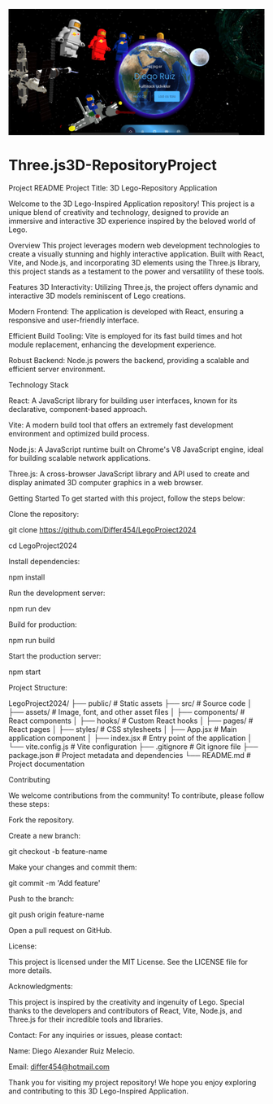 ![Three.js3D](./public/assets/Deploy.png)

# Three.js3D-RepositoryProject

Project README
Project Title: 3D Lego-Repository Application

Welcome to the 3D Lego-Inspired Application repository! This project is a unique blend of creativity and technology, designed to provide an immersive and interactive 3D experience inspired by the beloved world of Lego.

Overview
This project leverages modern web development technologies to create a visually stunning and highly interactive application. Built with React, Vite, and Node.js, and incorporating 3D elements using the Three.js library, this project stands as a testament to the power and versatility of these tools.


Features
3D Interactivity: Utilizing Three.js, the project offers dynamic and interactive 3D models reminiscent of Lego creations.

Modern Frontend: The application is developed with React, ensuring a responsive and user-friendly interface.

Efficient Build Tooling: Vite is employed for its fast build times and hot module replacement, enhancing the development experience.

Robust Backend: Node.js powers the backend, providing a scalable and efficient server environment.

Technology Stack

React: A JavaScript library for building user interfaces, known for its declarative, component-based approach.

Vite: A modern build tool that offers an extremely fast development environment and optimized build process.

Node.js: A JavaScript runtime built on Chrome's V8 JavaScript engine, ideal for building scalable network applications.

Three.js: A cross-browser JavaScript library and API used to create and display animated 3D computer graphics in a web browser.

Getting Started
To get started with this project, follow the steps below:

Clone the repository:

git clone https://github.com/Differ454/LegoProject2024

cd LegoProject2024

Install dependencies:

npm install

Run the development server:

npm run dev

Build for production:

npm run build

Start the production server:

npm start

Project Structure:

LegoProject2024/
├── public/           # Static assets
├── src/              # Source code
│   ├── assets/       # Image, font, and other asset files
│   ├── components/   # React components
│   ├── hooks/        # Custom React hooks
│   ├── pages/        # React pages
│   ├── styles/       # CSS stylesheets
│   ├── App.jsx       # Main application component
│   ├── index.jsx     # Entry point of the application
│   └── vite.config.js # Vite configuration
├── .gitignore        # Git ignore file
├── package.json      # Project metadata and dependencies
└── README.md         # Project documentation

Contributing

We welcome contributions from the community! To contribute, please follow these steps:

Fork the repository.

Create a new branch:

git checkout -b feature-name

Make your changes and commit them:

git commit -m 'Add feature'

Push to the branch:

git push origin feature-name

Open a pull request on GitHub.

License:

This project is licensed under the MIT License. See the LICENSE file for more details.

Acknowledgments:

This project is inspired by the creativity and ingenuity of Lego. Special thanks to the developers and contributors of React, Vite, Node.js, and Three.js for their incredible tools and libraries.

Contact:
For any inquiries or issues, please contact:

Name: Diego Alexander Ruiz Melecio.

Email: differ454@hotmail.com

Thank you for visiting my project repository! We hope you enjoy exploring and contributing to this 3D Lego-Inspired Application.

